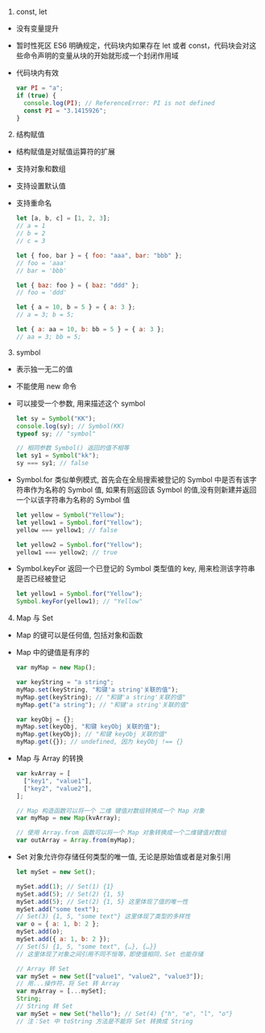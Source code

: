 1. const, let

- 没有变量提升
- 暂时性死区
  ES6 明确规定，代码块内如果存在 let 或者 const，代码块会对这些命令声明的变量从块的开始就形成一个封闭作用域
- 代码块内有效

  ```js
  var PI = "a";
  if (true) {
    console.log(PI); // ReferenceError: PI is not defined
    const PI = "3.1415926";
  }
  ```

2. 结构赋值

- 结构赋值是对赋值运算符的扩展
- 支持对象和数组
- 支持设置默认值
- 支持重命名

  ```js
  let [a, b, c] = [1, 2, 3];
  // a = 1
  // b = 2
  // c = 3

  let { foo, bar } = { foo: "aaa", bar: "bbb" };
  // foo = 'aaa'
  // bar = 'bbb'

  let { baz: foo } = { baz: "ddd" };
  // foo = 'ddd'

  let { a = 10, b = 5 } = { a: 3 };
  // a = 3; b = 5;

  let { a: aa = 10, b: bb = 5 } = { a: 3 };
  // aa = 3; bb = 5;
  ```

3. symbol

- 表示独一无二的值
- 不能使用 new 命令
- 可以接受一个参数, 用来描述这个 symbol

  ```js
  let sy = Symbol("KK");
  console.log(sy); // Symbol(KK)
  typeof sy; // "symbol"

  // 相同参数 Symbol() 返回的值不相等
  let sy1 = Symbol("kk");
  sy === sy1; // false
  ```

- Symbol.for
  类似单例模式, 首先会在全局搜索被登记的 Symbol 中是否有该字符串作为名称的 Symbol 值, 如果有则返回该 Symbol 的值,没有则新建并返回一个以该字符串为名称的 Symbol 值

  ```js
  let yellow = Symbol("Yellow");
  let yellow1 = Symbol.for("Yellow");
  yellow === yellow1; // false

  let yellow2 = Symbol.for("Yellow");
  yellow1 === yellow2; // true
  ```

- Symbol.keyFor
  返回一个已登记的 Symbol 类型值的 key, 用来检测该字符串是否已经被登记

  ```js
  let yellow1 = Symbol.for("Yellow");
  Symbol.keyFor(yellow1); // "Yellow"
  ```

4. Map 与 Set

- Map 的键可以是任何值, 包括对象和函数
- Map 中的键值是有序的

  ```js
  var myMap = new Map();

  var keyString = "a string";
  myMap.set(keyString, "和键'a string'关联的值");
  myMap.get(keyString); // "和键'a string'关联的值"
  myMap.get("a string"); // "和键'a string'关联的值"

  var keyObj = {};
  myMap.set(keyObj, "和键 keyObj 关联的值");
  myMap.get(keyObj); // "和键 keyObj 关联的值"
  myMap.get({}); // undefined, 因为 keyObj !== {}
  ```

- Map 与 Array 的转换

  ```js
  var kvArray = [
    ["key1", "value1"],
    ["key2", "value2"],
  ];

  // Map 构造函数可以将一个 二维 键值对数组转换成一个 Map 对象
  var myMap = new Map(kvArray);

  // 使用 Array.from 函数可以将一个 Map 对象转换成一个二维键值对数组
  var outArray = Array.from(myMap);
  ```

- Set 对象允许你存储任何类型的唯一值, 无论是原始值或者是对象引用

  ```js
  let mySet = new Set();

  mySet.add(1); // Set(1) {1}
  mySet.add(5); // Set(2) {1, 5}
  mySet.add(5); // Set(2) {1, 5} 这里体现了值的唯一性
  mySet.add("some text");
  // Set(3) {1, 5, "some text"} 这里体现了类型的多样性
  var o = { a: 1, b: 2 };
  mySet.add(o);
  mySet.add({ a: 1, b: 2 });
  // Set(5) {1, 5, "some text", {…}, {…}}
  // 这里体现了对象之间引用不同不恒等，即使值相同，Set 也能存储
  ```

  ```js
  // Array 转 Set
  var mySet = new Set(["value1", "value2", "value3"]);
  // 用...操作符，将 Set 转 Array
  var myArray = [...mySet];
  String;
  // String 转 Set
  var mySet = new Set("hello"); // Set(4) {"h", "e", "l", "o"}
  // 注：Set 中 toString 方法是不能将 Set 转换成 String
  ```
